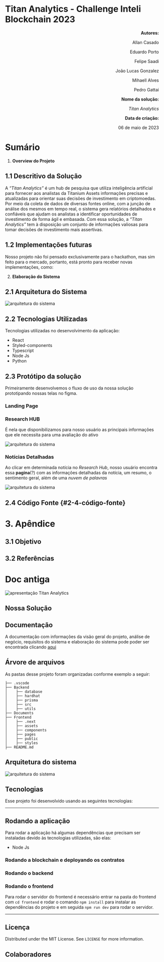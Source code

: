 # **Titan Analytics - Challenge Inteli Blockchain 2023**


<p style="text-align: right">
<strong>Autores:</strong></p>


<p style="text-align: right">
Allan Casado</p>


<p style="text-align: right">
Eduardo Porto</p>


<p style="text-align: right">
Felipe Saadi</p>


<p style="text-align: right">
João Lucas Gonzalez</p>


<p style="text-align: right">
Mihaell Alves</p>


<p style="text-align: right">
Pedro Gattai</p>


<p style="text-align: right">
<strong>Nome da solução:</strong></p>


<p style="text-align: right">
<em>Titan Analytics</em></p>


<p style="text-align: right">
<strong>Data de criação:</strong></p>


<p style="text-align: right">
06 de maio de 2023</p>



# **Sumário**

1. **Overview do Projeto**

## 1.1 Descritivo da Solução

A _“Titan Analytics”_ é um hub de pesquisa que utiliza inteligência artificial para fornecer aos analistas da Titanium Assets informações precisas e atualizadas para orientar suas decisões de investimento em criptomoedas. Por meio da coleta de dados de diversas fontes online, com a junção de análise dos mesmos em tempo real, o sistema gera relatórios detalhados e confiáveis que ajudam os analistas a identificar oportunidades de investimento de forma ágil e embasada. Com essa solução, a _“Titan Analytics”_ tem à disposição um conjunto de informações valiosas para tomar decisões de investimento mais assertivas.


## 1.2 Implementações futuras

Nosso projeto não foi pensado exclusivamente para o hackathon, mas sim feito para o mercado, portanto, está pronto para receber novas implementações, como:

2. **Elaboração do Sistema**


## 	2.1 Arquitetura do Sistema

<img src="./docs/imgs/arquit_sistema.jpg" alt="arquitetura do sistema"/>


## 2.2 Tecnologias Utilizadas

Tecnologias utilizadas no desenvolvimento da aplicação:

* React
* Styled-components
* Typescript
* Node Js
* Python


## 2.3 Protótipo da solução

Primeiramente desenvolvemos o fluxo de uso da nossa solução prototipando nossas telas no figma.

### Landing Page

<!-- <img src="./docs/imgs/arquit_sistema.jpg" alt="arquitetura do sistema"/> -->

### Research HUB
É nela que disponibilizamos para nosso usuário as principais informações que ele necessita para uma avaliação do ativo

<img src="./docs/imgs/pg_geral.png" alt="arquitetura do sistema"/>

### Notícias Detalhadas
Ao clicar em determinada notícia no *Research Hub*, nosso usuário encontra essa **pagina**(?) com as informações detalhadas da notícia, um resumo, o sentimento geral, além de uma *nuvem de palavras*

<img src="./docs/imgs/pg_news.png" alt="arquitetura do sistema"/>



## 2.4 Código Fonte {#2-4-código-fonte}


# **3. Apêndice**


## 3.1 Objetivo


## 3.2 Referências







# Doc antiga






<img src="./docs/imgs/banner.png" alt="apresentação Titan Analytics"/>

## Nossa Solução

## Documentação

A documentação com informações da visão geral do projeto, análise de negócio, requisitos do sistema e elaboração do sistema pode poder ser encontrada clicando [aqui](https://docs.google.com/document/d/1tVFvokeI9kHdzBjVO3KQHdwHLsf30SQoNz_Xy_5rL6w/edit?usp=sharing)

## Árvore de arquivos

As pastas desse projeto foram organizadas conforme exemplo a seguir:

```
├── .vscode
├── Backend
│    ├── database
│    ├── hardhat
│    ├── prisma
│    ├── src
│    ├── utils
├── Documents
├── Frontend
│    ├── .next
│    ├── assets
│    ├── components
│    ├── pages
│    ├── public
│    ├── styles
├── README.md
```

## Arquitetura do sistema

<img src="./docs/imgs/arquit_sistema.jpg" alt="arquitetura do sistema"/>


## Tecnologias

Esse projeto foi desenvolvido usando as seguintes tecnologias:


---

## Rodando a aplicação

Para rodar a aplicação há algumas dependências que precisam ser instaladas devido às tecnologias utilizadas, são elas:

-   Node Js


### Rodando a blockchain e deployando os contratos


### Rodando o backend



### Rodando o frontend

Para rodar o servidor do frontend é necessário entrar na pasta do frontend com `cd frontend` e rodar o comando `npm install` para instalar as dependências do projeto e em seguida `npm run dev` para rodar o servidor.

---

## Licença

Distributed under the MIT License. See `LICENSE` for more information.

## Colaboradores